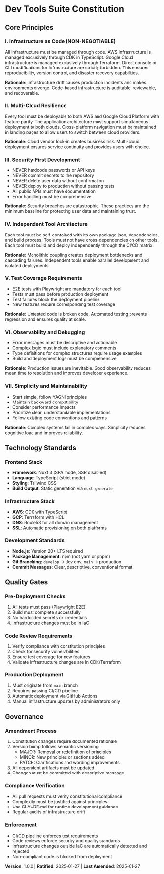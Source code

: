 <!-- Sync Impact Report
Version change: N/A → 1.0.0 (initial ratification)
Modified principles: None (initial creation)
Added sections: All sections newly created
Removed sections: None
Templates requiring updates:
  ✅ plan-template.md (will check after creation)
  ✅ spec-template.md (will check after creation)
  ✅ tasks-template.md (will check after creation)
  ✅ agent-file-template.md (will check after creation)
Follow-up TODOs:
  - RATIFICATION_DATE: Set to today (2025-01-27) as initial adoption
-->

# Dev Tools Suite Constitution

## Core Principles

### I. Infrastructure as Code (NON-NEGOTIABLE)
All infrastructure must be managed through code. AWS infrastructure is managed
exclusively through CDK in TypeScript. Google Cloud infrastructure is managed
exclusively through Terraform. Direct console or CLI modifications for
infrastructure are strictly forbidden. This ensures reproducibility,
version control, and disaster recovery capabilities.

**Rationale**: Infrastructure drift causes production incidents and makes
environments diverge. Code-based infrastructure is auditable, reviewable,
and recoverable.

### II. Multi-Cloud Resilience
Every tool must be deployable to both AWS and Google Cloud Platform with
feature parity. The application architecture must support simultaneous
deployment to both clouds. Cross-platform navigation must be maintained
in landing pages to allow users to switch between cloud providers.

**Rationale**: Cloud vendor lock-in creates business risk. Multi-cloud
deployment ensures service continuity and provides users with choice.

### III. Security-First Development
- NEVER hardcode passwords or API keys
- NEVER commit secrets to the repository
- NEVER delete user data without confirmation
- NEVER deploy to production without passing tests
- All public APIs must have documentation
- Error handling must be comprehensive

**Rationale**: Security breaches are catastrophic. These practices are
the minimum baseline for protecting user data and maintaining trust.

### IV. Independent Tool Architecture
Each tool must be self-contained with its own package.json, dependencies,
and build process. Tools must not have cross-dependencies on other tools.
Each tool must build and deploy independently through the CI/CD matrix.

**Rationale**: Monolithic coupling creates deployment bottlenecks and
cascading failures. Independent tools enable parallel development and
isolated deployments.

### V. Test Coverage Requirements
- E2E tests with Playwright are mandatory for each tool
- Tests must pass before production deployment
- Test failures block the deployment pipeline
- New features require corresponding test coverage

**Rationale**: Untested code is broken code. Automated testing prevents
regression and ensures quality at scale.

### VI. Observability and Debugging
- Error messages must be descriptive and actionable
- Complex logic must include explanatory comments
- Type definitions for complex structures require usage examples
- Build and deployment logs must be comprehensive

**Rationale**: Production issues are inevitable. Good observability
reduces mean time to resolution and improves developer experience.

### VII. Simplicity and Maintainability
- Start simple, follow YAGNI principles
- Maintain backward compatibility
- Consider performance impacts
- Prioritize clear, understandable implementations
- Follow existing code conventions and patterns

**Rationale**: Complex systems fail in complex ways. Simplicity reduces
cognitive load and improves reliability.

## Technology Standards

### Frontend Stack
- **Framework**: Nuxt 3 (SPA mode, SSR disabled)
- **Language**: TypeScript (strict mode)
- **Styling**: Tailwind CSS
- **Build Output**: Static generation via `nuxt generate`

### Infrastructure Stack
- **AWS**: CDK with TypeScript
- **GCP**: Terraform with HCL
- **DNS**: Route53 for all domain management
- **SSL**: Automatic provisioning on both platforms

### Development Standards
- **Node.js**: Version 20+ LTS required
- **Package Management**: npm (not yarn or pnpm)
- **Git Branching**: `develop` → dev env, `main` → production
- **Commit Messages**: Clear, descriptive, conventional format

## Quality Gates

### Pre-Deployment Checks
1. All tests must pass (Playwright E2E)
2. Build must complete successfully
3. No hardcoded secrets or credentials
4. Infrastructure changes must be in IaC

### Code Review Requirements
1. Verify compliance with constitution principles
2. Check for security vulnerabilities
3. Ensure test coverage for new features
4. Validate infrastructure changes are in CDK/Terraform

### Production Deployment
1. Must originate from `main` branch
2. Requires passing CI/CD pipeline
3. Automatic deployment via GitHub Actions
4. Manual infrastructure updates by administrators only

## Governance

### Amendment Process
1. Constitution changes require documented rationale
2. Version bump follows semantic versioning:
   - MAJOR: Removal or redefinition of principles
   - MINOR: New principles or sections added
   - PATCH: Clarifications and wording improvements
3. All dependent artifacts must be updated
4. Changes must be committed with descriptive message

### Compliance Verification
- All pull requests must verify constitutional compliance
- Complexity must be justified against principles
- Use CLAUDE.md for runtime development guidance
- Regular audits of infrastructure drift

### Enforcement
- CI/CD pipeline enforces test requirements
- Code reviews enforce security and quality standards
- Infrastructure changes outside IaC are automatically detected and rejected
- Non-compliant code is blocked from deployment

**Version**: 1.0.0 | **Ratified**: 2025-01-27 | **Last Amended**: 2025-01-27